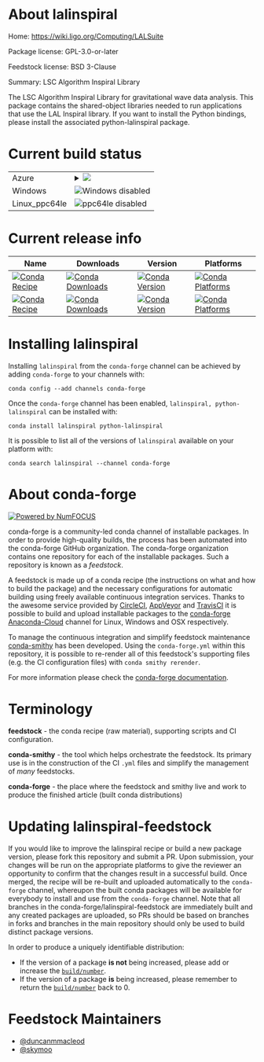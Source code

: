 About lalinspiral
=================

Home: https://wiki.ligo.org/Computing/LALSuite

Package license: GPL-3.0-or-later

Feedstock license: BSD 3-Clause

Summary: LSC Algorithm Inspiral Library

The LSC Algorithm Inspiral Library for gravitational wave data analysis.
This package contains the shared-object libraries needed to run
applications that use the LAL Inspiral library.  If you want to install
the Python bindings, please install the associated python-lalinspiral
package.


Current build status
====================


<table>
    
  <tr>
    <td>Azure</td>
    <td>
      <details>
        <summary>
          <a href="https://dev.azure.com/conda-forge/feedstock-builds/_build/latest?definitionId=3991&branchName=master">
            <img src="https://dev.azure.com/conda-forge/feedstock-builds/_apis/build/status/lalinspiral-feedstock?branchName=master">
          </a>
        </summary>
        <table>
          <thead><tr><th>Variant</th><th>Status</th></tr></thead>
          <tbody><tr>
              <td>linux</td>
              <td>
                <a href="https://dev.azure.com/conda-forge/feedstock-builds/_build/latest?definitionId=3991&branchName=master">
                  <img src="https://dev.azure.com/conda-forge/feedstock-builds/_apis/build/status/lalinspiral-feedstock?branchName=master&jobName=linux&configuration=linux_" alt="variant">
                </a>
              </td>
            </tr><tr>
              <td>osx</td>
              <td>
                <a href="https://dev.azure.com/conda-forge/feedstock-builds/_build/latest?definitionId=3991&branchName=master">
                  <img src="https://dev.azure.com/conda-forge/feedstock-builds/_apis/build/status/lalinspiral-feedstock?branchName=master&jobName=osx&configuration=osx_" alt="variant">
                </a>
              </td>
            </tr>
          </tbody>
        </table>
      </details>
    </td>
  </tr>
  <tr>
    <td>Windows</td>
    <td>
      <img src="https://img.shields.io/badge/Windows-disabled-lightgrey.svg" alt="Windows disabled">
    </td>
  </tr>
  <tr>
    <td>Linux_ppc64le</td>
    <td>
      <img src="https://img.shields.io/badge/ppc64le-disabled-lightgrey.svg" alt="ppc64le disabled">
    </td>
  </tr>
</table>

Current release info
====================

| Name | Downloads | Version | Platforms |
| --- | --- | --- | --- |
| [![Conda Recipe](https://img.shields.io/badge/recipe-lalinspiral-green.svg)](https://anaconda.org/conda-forge/lalinspiral) | [![Conda Downloads](https://img.shields.io/conda/dn/conda-forge/lalinspiral.svg)](https://anaconda.org/conda-forge/lalinspiral) | [![Conda Version](https://img.shields.io/conda/vn/conda-forge/lalinspiral.svg)](https://anaconda.org/conda-forge/lalinspiral) | [![Conda Platforms](https://img.shields.io/conda/pn/conda-forge/lalinspiral.svg)](https://anaconda.org/conda-forge/lalinspiral) |
| [![Conda Recipe](https://img.shields.io/badge/recipe-python--lalinspiral-green.svg)](https://anaconda.org/conda-forge/python-lalinspiral) | [![Conda Downloads](https://img.shields.io/conda/dn/conda-forge/python-lalinspiral.svg)](https://anaconda.org/conda-forge/python-lalinspiral) | [![Conda Version](https://img.shields.io/conda/vn/conda-forge/python-lalinspiral.svg)](https://anaconda.org/conda-forge/python-lalinspiral) | [![Conda Platforms](https://img.shields.io/conda/pn/conda-forge/python-lalinspiral.svg)](https://anaconda.org/conda-forge/python-lalinspiral) |

Installing lalinspiral
======================

Installing `lalinspiral` from the `conda-forge` channel can be achieved by adding `conda-forge` to your channels with:

```
conda config --add channels conda-forge
```

Once the `conda-forge` channel has been enabled, `lalinspiral, python-lalinspiral` can be installed with:

```
conda install lalinspiral python-lalinspiral
```

It is possible to list all of the versions of `lalinspiral` available on your platform with:

```
conda search lalinspiral --channel conda-forge
```


About conda-forge
=================

[![Powered by NumFOCUS](https://img.shields.io/badge/powered%20by-NumFOCUS-orange.svg?style=flat&colorA=E1523D&colorB=007D8A)](http://numfocus.org)

conda-forge is a community-led conda channel of installable packages.
In order to provide high-quality builds, the process has been automated into the
conda-forge GitHub organization. The conda-forge organization contains one repository
for each of the installable packages. Such a repository is known as a *feedstock*.

A feedstock is made up of a conda recipe (the instructions on what and how to build
the package) and the necessary configurations for automatic building using freely
available continuous integration services. Thanks to the awesome service provided by
[CircleCI](https://circleci.com/), [AppVeyor](https://www.appveyor.com/)
and [TravisCI](https://travis-ci.com/) it is possible to build and upload installable
packages to the [conda-forge](https://anaconda.org/conda-forge)
[Anaconda-Cloud](https://anaconda.org/) channel for Linux, Windows and OSX respectively.

To manage the continuous integration and simplify feedstock maintenance
[conda-smithy](https://github.com/conda-forge/conda-smithy) has been developed.
Using the ``conda-forge.yml`` within this repository, it is possible to re-render all of
this feedstock's supporting files (e.g. the CI configuration files) with ``conda smithy rerender``.

For more information please check the [conda-forge documentation](https://conda-forge.org/docs/).

Terminology
===========

**feedstock** - the conda recipe (raw material), supporting scripts and CI configuration.

**conda-smithy** - the tool which helps orchestrate the feedstock.
                   Its primary use is in the construction of the CI ``.yml`` files
                   and simplify the management of *many* feedstocks.

**conda-forge** - the place where the feedstock and smithy live and work to
                  produce the finished article (built conda distributions)


Updating lalinspiral-feedstock
==============================

If you would like to improve the lalinspiral recipe or build a new
package version, please fork this repository and submit a PR. Upon submission,
your changes will be run on the appropriate platforms to give the reviewer an
opportunity to confirm that the changes result in a successful build. Once
merged, the recipe will be re-built and uploaded automatically to the
`conda-forge` channel, whereupon the built conda packages will be available for
everybody to install and use from the `conda-forge` channel.
Note that all branches in the conda-forge/lalinspiral-feedstock are
immediately built and any created packages are uploaded, so PRs should be based
on branches in forks and branches in the main repository should only be used to
build distinct package versions.

In order to produce a uniquely identifiable distribution:
 * If the version of a package **is not** being increased, please add or increase
   the [``build/number``](https://conda.io/docs/user-guide/tasks/build-packages/define-metadata.html#build-number-and-string).
 * If the version of a package **is** being increased, please remember to return
   the [``build/number``](https://conda.io/docs/user-guide/tasks/build-packages/define-metadata.html#build-number-and-string)
   back to 0.

Feedstock Maintainers
=====================

* [@duncanmmacleod](https://github.com/duncanmmacleod/)
* [@skymoo](https://github.com/skymoo/)

